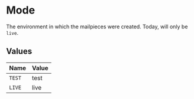 # Mode

The environment in which the mailpieces were created. Today, will only be `live`.


## Values

| Name   | Value  |
| ------ | ------ |
| `TEST` | test   |
| `LIVE` | live   |